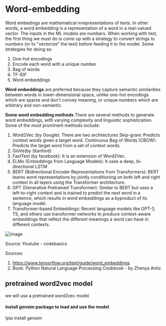 # Word-embedding
Word embedings are mathematical mrepresentations of texts. In other words, a word embedding is a representation of a word in a real-valued vector. The inputs in the ML models are numbers. When working with text, the first thing we must do is come up with a strategy to convert strings to numbers (or to "vectorize" the text) before feeding it to the model. Some strategies for doing so: 
1) One-hot encodings
2) Encode each word with a unique number
3) Bag of words
4) TF-IDF
5) Word embeddings

**Word embeddings** are preferred because they capture semantic similarities between words in lower-dimensional space, unlike one-hot encodings which are sparse and don't convey meaning, or unique numbers which are arbitrary and non-semantic.

**Some word embedding methods**
There are several methods to generate word embeddings, with varying complexity and linguistic sophistication. Some of the most prominent methods include:
1) Word2Vec (by Google):  There are two architectures
   Skip-gram: Predicts context words given a target word.
   Continuous Bag of Words (CBOW): Predicts the target word from a set of context words.
2) GloVe(by Stanford)
3) FastText (by facebook): It is an extension of Word2Vec.
4) ELMo (Embeddings from Language Models): It uses a deep, bi-directional LSTM
5) BERT (Bidirectional Encoder Representations from Transformers): BERT learns word representations by jointly conditioning on both left and right context in all layers using the Transformer architecture.
6) GPT (Generative Pretrained Transformer): Similar to BERT but uses a left-to-right context and is trained to predict the next word in a sentence, which results in word embeddings as a byproduct of its language model.
7) Transformer-based Embeddings: Recent language models like GPT-3, T5, and others use transformer networks to produce context-aware embeddings that reflect the different meanings a word can have in different contexts.


![image](https://github.com/mujib2020/Word-embedding/assets/61886262/7b80b1f4-a467-4b8d-85d1-28f8f11e13fc)

Source: Youtube - codebasics

Sources: 
1) https://www.tensorflow.org/text/guide/word_embeddings
2) Book: Python Natural Language Processing Cookbook - by Zhenya Antic

 ## pretrained word2vec model
 we will use a pretrained word2vec model
####  install gensim package to load and use the model
!pip install gensim
